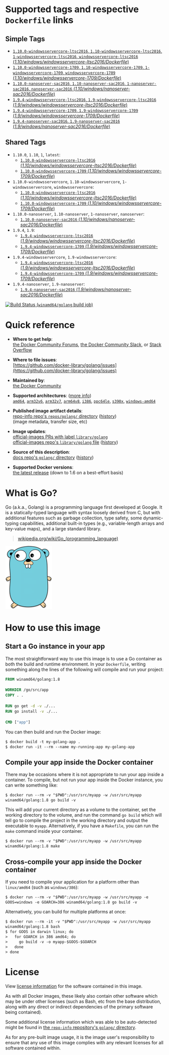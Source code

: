 <!--

********************************************************************************

WARNING:

    DO NOT EDIT "golang/README.md"

    IT IS AUTO-GENERATED

    (from the other files in "golang/" combined with a set of templates)

********************************************************************************

-->

# Supported tags and respective `Dockerfile` links

## Simple Tags


-	[`1.10.0-windowsservercore-ltsc2016`, `1.10-windowsservercore-ltsc2016`, `1-windowsservercore-ltsc2016`, `windowsservercore-ltsc2016` (*1.10/windows/windowsservercore-ltsc2016/Dockerfile*)](https://github.com/docker-library/golang/blob/9bf6daddb324a4d8e82b0613cf348a6eff363f95/1.10/windows/windowsservercore-ltsc2016/Dockerfile)
-	[`1.10.0-windowsservercore-1709`, `1.10-windowsservercore-1709`, `1-windowsservercore-1709`, `windowsservercore-1709` (*1.10/windows/windowsservercore-1709/Dockerfile*)](https://github.com/docker-library/golang/blob/9bf6daddb324a4d8e82b0613cf348a6eff363f95/1.10/windows/windowsservercore-1709/Dockerfile)
-	[`1.10.0-nanoserver-sac2016`, `1.10-nanoserver-sac2016`, `1-nanoserver-sac2016`, `nanoserver-sac2016` (*1.10/windows/nanoserver-sac2016/Dockerfile*)](https://github.com/docker-library/golang/blob/9bf6daddb324a4d8e82b0613cf348a6eff363f95/1.10/windows/nanoserver-sac2016/Dockerfile)
-	[`1.9.4-windowsservercore-ltsc2016`, `1.9-windowsservercore-ltsc2016` (*1.9/windows/windowsservercore-ltsc2016/Dockerfile*)](https://github.com/docker-library/golang/blob/366fe83ed839938cd04b2d546a06e2aee25a39a2/1.9/windows/windowsservercore-ltsc2016/Dockerfile)
-	[`1.9.4-windowsservercore-1709`, `1.9-windowsservercore-1709` (*1.9/windows/windowsservercore-1709/Dockerfile*)](https://github.com/docker-library/golang/blob/366fe83ed839938cd04b2d546a06e2aee25a39a2/1.9/windows/windowsservercore-1709/Dockerfile)
-	[`1.9.4-nanoserver-sac2016`, `1.9-nanoserver-sac2016` (*1.9/windows/nanoserver-sac2016/Dockerfile*)](https://github.com/docker-library/golang/blob/366fe83ed839938cd04b2d546a06e2aee25a39a2/1.9/windows/nanoserver-sac2016/Dockerfile)

## Shared Tags

-	`1.10.0`, `1.10`, `1`, `latest`:
	-	[`1.10.0-windowsservercore-ltsc2016` (*1.10/windows/windowsservercore-ltsc2016/Dockerfile*)](https://github.com/docker-library/golang/blob/9bf6daddb324a4d8e82b0613cf348a6eff363f95/1.10/windows/windowsservercore-ltsc2016/Dockerfile)
	-	[`1.10.0-windowsservercore-1709` (*1.10/windows/windowsservercore-1709/Dockerfile*)](https://github.com/docker-library/golang/blob/9bf6daddb324a4d8e82b0613cf348a6eff363f95/1.10/windows/windowsservercore-1709/Dockerfile)
-	`1.10.0-windowsservercore`, `1.10-windowsservercore`, `1-windowsservercore`, `windowsservercore`:
	-	[`1.10.0-windowsservercore-ltsc2016` (*1.10/windows/windowsservercore-ltsc2016/Dockerfile*)](https://github.com/docker-library/golang/blob/9bf6daddb324a4d8e82b0613cf348a6eff363f95/1.10/windows/windowsservercore-ltsc2016/Dockerfile)
	-	[`1.10.0-windowsservercore-1709` (*1.10/windows/windowsservercore-1709/Dockerfile*)](https://github.com/docker-library/golang/blob/9bf6daddb324a4d8e82b0613cf348a6eff363f95/1.10/windows/windowsservercore-1709/Dockerfile)
-	`1.10.0-nanoserver`, `1.10-nanoserver`, `1-nanoserver`, `nanoserver`:
	-	[`1.10.0-nanoserver-sac2016` (*1.10/windows/nanoserver-sac2016/Dockerfile*)](https://github.com/docker-library/golang/blob/9bf6daddb324a4d8e82b0613cf348a6eff363f95/1.10/windows/nanoserver-sac2016/Dockerfile)
-	`1.9.4`, `1.9`:
	-	[`1.9.4-windowsservercore-ltsc2016` (*1.9/windows/windowsservercore-ltsc2016/Dockerfile*)](https://github.com/docker-library/golang/blob/366fe83ed839938cd04b2d546a06e2aee25a39a2/1.9/windows/windowsservercore-ltsc2016/Dockerfile)
	-	[`1.9.4-windowsservercore-1709` (*1.9/windows/windowsservercore-1709/Dockerfile*)](https://github.com/docker-library/golang/blob/366fe83ed839938cd04b2d546a06e2aee25a39a2/1.9/windows/windowsservercore-1709/Dockerfile)
-	`1.9.4-windowsservercore`, `1.9-windowsservercore`:
	-	[`1.9.4-windowsservercore-ltsc2016` (*1.9/windows/windowsservercore-ltsc2016/Dockerfile*)](https://github.com/docker-library/golang/blob/366fe83ed839938cd04b2d546a06e2aee25a39a2/1.9/windows/windowsservercore-ltsc2016/Dockerfile)
	-	[`1.9.4-windowsservercore-1709` (*1.9/windows/windowsservercore-1709/Dockerfile*)](https://github.com/docker-library/golang/blob/366fe83ed839938cd04b2d546a06e2aee25a39a2/1.9/windows/windowsservercore-1709/Dockerfile)
-	`1.9.4-nanoserver`, `1.9-nanoserver`:
	-	[`1.9.4-nanoserver-sac2016` (*1.9/windows/nanoserver-sac2016/Dockerfile*)](https://github.com/docker-library/golang/blob/366fe83ed839938cd04b2d546a06e2aee25a39a2/1.9/windows/nanoserver-sac2016/Dockerfile)

[![Build Status](https://doi-janky.infosiftr.net/job/multiarch/job/windows-amd64/job/golang/badge/icon) (`winamd64/golang` build job)](https://doi-janky.infosiftr.net/job/multiarch/job/windows-amd64/job/golang/)

# Quick reference

-	**Where to get help**:  
	[the Docker Community Forums](https://forums.docker.com/), [the Docker Community Slack](https://blog.docker.com/2016/11/introducing-docker-community-directory-docker-community-slack/), or [Stack Overflow](https://stackoverflow.com/search?tab=newest&q=docker)

-	**Where to file issues**:  
	[https://github.com/docker-library/golang/issues](https://github.com/docker-library/golang/issues)

-	**Maintained by**:  
	[the Docker Community](https://github.com/docker-library/golang)

-	**Supported architectures**: ([more info](https://github.com/docker-library/official-images#architectures-other-than-amd64))  
	[`amd64`](https://hub.docker.com/r/amd64/golang/), [`arm32v6`](https://hub.docker.com/r/arm32v6/golang/), [`arm32v7`](https://hub.docker.com/r/arm32v7/golang/), [`arm64v8`](https://hub.docker.com/r/arm64v8/golang/), [`i386`](https://hub.docker.com/r/i386/golang/), [`ppc64le`](https://hub.docker.com/r/ppc64le/golang/), [`s390x`](https://hub.docker.com/r/s390x/golang/), [`windows-amd64`](https://hub.docker.com/r/winamd64/golang/)

-	**Published image artifact details**:  
	[repo-info repo's `repos/golang/` directory](https://github.com/docker-library/repo-info/blob/master/repos/golang) ([history](https://github.com/docker-library/repo-info/commits/master/repos/golang))  
	(image metadata, transfer size, etc)

-	**Image updates**:  
	[official-images PRs with label `library/golang`](https://github.com/docker-library/official-images/pulls?q=label%3Alibrary%2Fgolang)  
	[official-images repo's `library/golang` file](https://github.com/docker-library/official-images/blob/master/library/golang) ([history](https://github.com/docker-library/official-images/commits/master/library/golang))

-	**Source of this description**:  
	[docs repo's `golang/` directory](https://github.com/docker-library/docs/tree/master/golang) ([history](https://github.com/docker-library/docs/commits/master/golang))

-	**Supported Docker versions**:  
	[the latest release](https://github.com/docker/docker-ce/releases/latest) (down to 1.6 on a best-effort basis)

# What is Go?

Go (a.k.a., Golang) is a programming language first developed at Google. It is a statically-typed language with syntax loosely derived from C, but with additional features such as garbage collection, type safety, some dynamic-typing capabilities, additional built-in types (e.g., variable-length arrays and key-value maps), and a large standard library.

> [wikipedia.org/wiki/Go_(programming_language)](http://en.wikipedia.org/wiki/Go_%28programming_language%29)

![logo](https://raw.githubusercontent.com/docker-library/docs/01c12653951b2fe592c1f93a13b4e289ada0e3a1/golang/logo.png)

# How to use this image

## Start a Go instance in your app

The most straightforward way to use this image is to use a Go container as both the build and runtime environment. In your `Dockerfile`, writing something along the lines of the following will compile and run your project:

```dockerfile
FROM winamd64/golang:1.8

WORKDIR /go/src/app
COPY . .

RUN go get -d -v ./...
RUN go install -v ./...

CMD ["app"]
```

You can then build and run the Docker image:

```console
$ docker build -t my-golang-app .
$ docker run -it --rm --name my-running-app my-golang-app
```

## Compile your app inside the Docker container

There may be occasions where it is not appropriate to run your app inside a container. To compile, but not run your app inside the Docker instance, you can write something like:

```console
$ docker run --rm -v "$PWD":/usr/src/myapp -w /usr/src/myapp winamd64/golang:1.8 go build -v
```

This will add your current directory as a volume to the container, set the working directory to the volume, and run the command `go build` which will tell go to compile the project in the working directory and output the executable to `myapp`. Alternatively, if you have a `Makefile`, you can run the `make` command inside your container.

```console
$ docker run --rm -v "$PWD":/usr/src/myapp -w /usr/src/myapp winamd64/golang:1.8 make
```

## Cross-compile your app inside the Docker container

If you need to compile your application for a platform other than `linux/amd64` (such as `windows/386`):

```console
$ docker run --rm -v "$PWD":/usr/src/myapp -w /usr/src/myapp -e GOOS=windows -e GOARCH=386 winamd64/golang:1.8 go build -v
```

Alternatively, you can build for multiple platforms at once:

```console
$ docker run --rm -it -v "$PWD":/usr/src/myapp -w /usr/src/myapp winamd64/golang:1.8 bash
$ for GOOS in darwin linux; do
>   for GOARCH in 386 amd64; do
>     go build -v -o myapp-$GOOS-$GOARCH
>   done
> done
```

# License

View [license information](http://golang.org/LICENSE) for the software contained in this image.

As with all Docker images, these likely also contain other software which may be under other licenses (such as Bash, etc from the base distribution, along with any direct or indirect dependencies of the primary software being contained).

Some additional license information which was able to be auto-detected might be found in [the `repo-info` repository's `golang/` directory](https://github.com/docker-library/repo-info/tree/master/repos/golang).

As for any pre-built image usage, it is the image user's responsibility to ensure that any use of this image complies with any relevant licenses for all software contained within.
